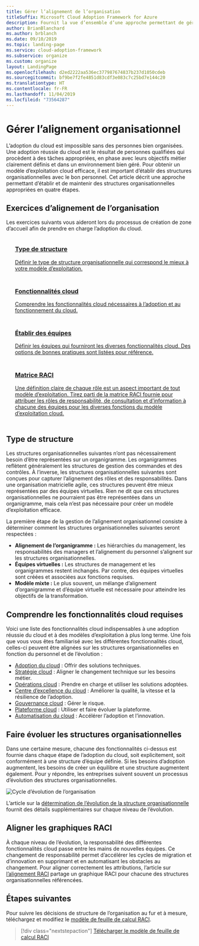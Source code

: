 ```yaml
---
title: Gérer l’alignement de l’organisation
titleSuffix: Microsoft Cloud Adoption Framework for Azure
description: Fournit la vue d’ensemble d’une approche permettant de gérer l’alignement de l’organisation.
author: BrianBlanchard
ms.author: brblanch
ms.date: 09/10/2019
ms.topic: landing-page
ms.service: cloud-adoption-framework
ms.subservice: organize
ms.custom: organize
layout: LandingPage
ms.openlocfilehash: d2ed2222aa536ec377987674837b237d1050cdeb
ms.sourcegitcommit: bf9be7f2fe4851d83cdf3e083c7c25bd7e144c20
ms.translationtype: HT
ms.contentlocale: fr-FR
ms.lasthandoff: 11/04/2019
ms.locfileid: "73564287"
---
```

# <a name="manage-organizational-alignment"></a>Gérer l’alignement organisationnel

L’adoption du cloud est impossible sans des personnes bien organisées. Une adoption réussie du cloud est le résultat de personnes qualifiées qui procèdent à des tâches appropriées, en phase avec leurs objectifs métier clairement définis et dans un environnement bien géré. Pour obtenir un modèle d’exploitation cloud efficace, il est important d’établir des structures organisationnelles avec le bon personnel. Cet article décrit une approche permettant d’établir et de maintenir des structures organisationnelles appropriées en quatre étapes.

## <a name="organization-alignment-exercises"></a>Exercices d’alignement de l’organisation

Les exercices suivants vous aideront lors du processus de création de zone d’accueil afin de prendre en charge l’adoption du cloud.

<!-- markdownlint-disable MD033 -->

<ul class="panelContent cardsF">
    <li style="display: flex; flex-direction: column;">
        <a href="#structure-type">
            <div class="cardSize">
                <div class="cardPadding" style="padding-bottom:10px;">
                    <div class="card" style="padding-bottom:10px;">
                        <div class="cardImageOuter">
                            <div class="cardImage">
                                <img alt="" src="../_images/icons/1.png" data-linktype="external">
                            </div>
                        </div>
                        <div class="cardText" style="padding-left:0px;">
                            <h3>Type de structure</h3>
Définir le type de structure organisationnelle qui correspond le mieux à votre modèle d’exploitation.
                        </div>
                    </div>
                </div>
            </div>
        </a>
    </li>
    <li style="display: flex; flex-direction: column;">
        <a href="#understand-required-cloud-capabilities">
            <div class="cardSize">
                <div class="cardPadding" style="padding-bottom:10px;">
                    <div class="card" style="padding-bottom:10px;">
                        <div class="cardImageOuter">
                            <div class="cardImage">
                                <img alt="" src="../_images/icons/2.png" data-linktype="external">
                            </div>
                        </div>
                        <div class="cardText" style="padding-left:0px;">
                            <h3>Fonctionnalités cloud</h3>
Comprendre les fonctionnalités cloud nécessaires à l’adoption et au fonctionnement du cloud.
                        </div>
                    </div>
                </div>
            </div>
        </a>
    </li>
    <li style="display: flex; flex-direction: column;">
        <a href="./organization-structures.md">
            <div class="cardSize">
                <div class="cardPadding" style="padding-bottom:10px;">
                    <div class="card" style="padding-bottom:10px;">
                        <div class="cardImageOuter">
                            <div class="cardImage">
                                <img alt="" src="../_images/icons/3.png" data-linktype="external">
                            </div>
                        </div>
                        <div class="cardText" style="padding-left:0px;">
                            <h3>Établir des équipes</h3>
Définir les équipes qui fourniront les diverses fonctionnalités cloud. Des options de bonnes pratiques sont listées pour référence.
                        </div>
                    </div>
                </div>
            </div>
        </a>
    </li>
    <li style="display: flex; flex-direction: column;">
        <a href="./raci-alignment.md">
            <div class="cardSize">
                <div class="cardPadding" style="padding-bottom:10px;">
                    <div class="card" style="padding-bottom:10px;">
                        <div class="cardImageOuter">
                            <div class="cardImage">
                                <img alt="" src="../_images/icons/4.png" data-linktype="external">
                            </div>
                        </div>
                        <div class="cardText" style="padding-left:0px;">
                            <h3>Matrice RACI</h3>
Une définition claire de chaque rôle est un aspect important de tout modèle d’exploitation. Tirez parti de la matrice RACI fournie pour attribuer les rôles de responsabilité, de consultation et d’information à chacune des équipes pour les diverses fonctions du modèle d’exploitation cloud.
                        </div>
                    </div>
                </div>
            </div>
        </a>
    </li>
</ul>

<!-- markdownlint-enable MD033 -->

## <a name="structure-type"></a>Type de structure

Les structures organisationnelles suivantes n’ont pas nécessairement besoin d’être représentées sur un organigramme. Les organigrammes reflètent généralement les structures de gestion des commandes et des contrôles. À l’inverse, les structures organisationnelles suivantes sont conçues pour capturer l’alignement des rôles et des responsabilités. Dans une organisation matricielle agile, ces structures peuvent être mieux représentées par des équipes virtuelles. Rien ne dit que ces structures organisationnelles ne pourraient pas être représentées dans un organigramme, mais cela n’est pas nécessaire pour créer un modèle d’exploitation efficace.

La première étape de la gestion de l’alignement organisationnel consiste à déterminer comment les structures organisationnelles suivantes seront respectées :

- **Alignement de l’organigramme :** Les hiérarchies du management, les responsabilités des managers et l’alignement du personnel s’alignent sur les structures organisationnelles.
- **Équipes virtuelles :** Les structures de management et les organigrammes restent inchangés. Par contre, des équipes virtuelles sont créées et associées aux fonctions requises.
- **Modèle mixte :** Le plus souvent, un mélange d’alignement d’organigramme et d’équipe virtuelle est nécessaire pour atteindre les objectifs de la transformation.

## <a name="understand-required-cloud-capabilities"></a>Comprendre les fonctionnalités cloud requises

Voici une liste des fonctionnalités cloud indispensables à une adoption réussie du cloud et à des modèles d’exploitation à plus long terme. Une fois que vous vous êtes familiarisé avec les différentes fonctionnalités cloud, celles-ci peuvent être alignées sur les structures organisationnelles en fonction du personnel et de l’évolution :

- [Adoption du cloud](./cloud-adoption.md) : Offrir des solutions techniques.
- [Stratégie cloud](./cloud-strategy.md) : Aligner le changement technique sur les besoins métier.
- [Opérations cloud](./cloud-operations.md) : Prendre en charge et utiliser les solutions adoptées.
- [Centre d’excellence du cloud](./cloud-center-of-excellence.md) : Améliorer la qualité, la vitesse et la résilience de l’adoption.
- [Gouvernance cloud](./cloud-governance.md) : Gérer le risque.
- [Plateforme cloud](./cloud-platform.md) : Utiliser et faire évoluer la plateforme.
- [Automatisation du cloud](./cloud-automation.md) : Accélérer l’adoption et l’innovation.

## <a name="mature-organizational-structures"></a>Faire évoluer les structures organisationnelles

Dans une certaine mesure, chacune des fonctionnalités ci-dessus est fournie dans chaque étape de l’adoption du cloud, soit explicitement, soit conformément à une structure d’équipe définie.
Si les besoins d’adoption augmentent, les besoins de créer un équilibre et une structure augmentent également. Pour y répondre, les entreprises suivent souvent un processus d’évolution des structures organisationnelles.

![Cycle d’évolution de l’organisation](../_images/ready/org-ready-maturity.png)

L’article sur la [détermination de l’évolution de la structure organisationnelle](./organization-structures.md) fournit des détails supplémentaires sur chaque niveau de l’évolution.

## <a name="align-raci-charts"></a>Aligner les graphiques RACI

À chaque niveau de l’évolution, la responsabilité des différentes fonctionnalités cloud passe entre les mains de nouvelles équipes. Ce changement de responsabilité permet d’accélérer les cycles de migration et d’innovation en supprimant et en automatisant les obstacles au changement. Pour aligner correctement les attributions, l’article sur [l’alignement RACI](./raci-alignment.md) partage un graphique RACI pour chacune des structures organisationnelles référencées.

## <a name="next-steps"></a>Étapes suivantes

Pour suivre les décisions de structure de l’organisation au fur et à mesure, téléchargez et modifiez le [modèle de feuille de calcul RACI](https://archcenter.blob.core.windows.net/cdn/fusion/management/raci-template.xlsx).

> [!div class="nextstepaction"]
> [Télécharger le modèle de feuille de calcul RACI](https://archcenter.blob.core.windows.net/cdn/fusion/management/raci-template.xlsx)

